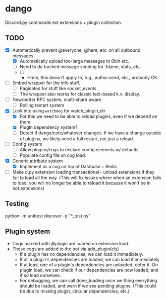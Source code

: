 # dango

Discord.py commands ext extensions + plugin collection.

## TODO

- [x] Automatically prevent @everyone, @here, etc. on all outbound messages
    - [x] Automatically upload too-large messages to 0bin etc.
    - [ ] Need to do tracked message sending for `blame, stats, etc.
    - [ ] * Hmm, this doesn't apply to, e.g., author.send, etc., probably OK.
- [ ] Embed wrapper for the info stuff.
    - [ ] Paginated for stuff like socket_events
    - [ ] The wrapper also works for classic text-based k.v. display.
- [ ] New/better RPC system, multi-shard aware.
    - [ ] Rolling restart system
- [x] Look into using `watchdog` for watch_plugin_dir
    - [x] For this we need to be able to reload plugins, even if we depend on them.
    - [x] Plugin dependency system?
    - [ ] Detect if dango/core/whatever changes. If we have a change outside of
        plugins, we likely need a full restart, not just a reload.
- [ ] Config system
    - [ ] Allow plugins/cogs to declare config elements w/ defaults
    - [ ] Populate config file on cog load.
- [x] Generic attribute system
    - [x] Implement as a cog on top of Database + Redis
- [ ] Make d.py extension loading transactional - unload extensions if they fail
        to load all the way. (This will fix issues where when an extension
        fails to load, you will no longer be able to reload it because it won't
        be in bot.extensions)

## Testing
python -m unittest discover -p "*_test.py"

## Plugin system

- Cogs marked with @plugin are loaded on extension load.
- These cogs are added to the bot via add_plugin(cls)
    - If a plugin has no dependencies, we can load it immediately.
    - If all a plugin's dependencies are loaded, we can load it immediately
    - If at least one of a plugin's dependencies are unloaded, defer it. On
        plugin load, we can check if our dependencies are now loaded, and if so
        load ourselves.
    - For debugging, we can call done_loading once we thing everything should
        be loaded, and warn if we see pending plugins. (This could be due to
        missing plugin, circular dependencies, etc.)